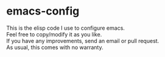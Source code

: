 emacs-config
============
This is the elisp code I use to configure emacs.<br>
Feel free to copy/modify it as you like.<br>
If you have any improvements, send an email or pull request.<br>
As usual, this comes with no warranty.
